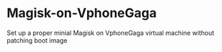 # Magisk-on-VphoneGaga
Set up a proper minial Magisk on VphoneGaga virtual machine without patching boot image
